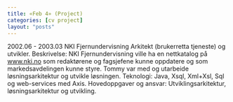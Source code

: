 ```yaml
---
title: «Feb 4» (Project)
categories: [cv project]
layout: "posts"
---
```


2002.06 - 2003.03
NKI Fjernundervisning
Arkitekt (brukerretta tjeneste) og utvikler.
Beskrivelse: NKI Fjernundervisning ville ha en nettkatalog på www.nki.no som redaktørene og fagsjefene kunne oppdatere og som markedsavdelingen kunne styre.
Tommy var med og utarbeide løsningsarkitektur og utvikle løsningen.
Teknologi: Java, Xsql, Xml+Xsl, Sql og web-services med Axis.
Hovedoppgaver og ansvar: Utviklingsarkitektur, løsningsarkitektur og utvikling.
